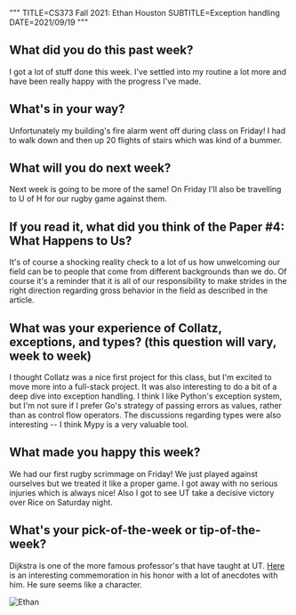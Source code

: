 
"""
TITLE=CS373 Fall 2021: Ethan Houston
SUBTITLE=Exception handling
DATE=2021/09/19
"""

## What did you do this past week?
I got a lot of stuff done this week. I've settled into my routine a lot more and have been really happy with the progress I've made.
## What's in your way?
Unfortunately my building's fire alarm went off during class on Friday! I had to walk down and then up 20 flights of stairs which was kind of a bummer.
## What will you do next week?
Next week is going to be more of the same! On Friday I'll also be travelling to U of H for our rugby game against them.
## If you read it, what did you think of the Paper #4: What Happens to Us?
It's of course a shocking reality check to a lot of us how unwelcoming our field can be to people that come from different backgrounds than we do. Of course it's a reminder that it is all of our responsibility to make strides in the right direction regarding gross behavior in the field as described in the article.
## What was your experience of Collatz, exceptions, and types? (this question will vary, week to week)
I thought Collatz was a nice first project for this class, but I'm excited to move more into a full-stack project. It was also interesting to do a bit of a deep dive into exception handling. I think I like Python's exception system, but I'm not sure if I prefer Go's strategy of passing errors as values, rather than as control flow operators. The discussions regarding types were also interesting -- I think Mypy is a very valuable tool.
## What made you happy this week?
We had our first rugby scrimmage on Friday! We just played against ourselves but we treated it like a proper game. I got away with no serious injuries which is always nice! Also I got to see UT take a decisive victory over Rice on Saturday night.
## What's your pick-of-the-week or tip-of-the-week?
Dijkstra is one of the more famous professor's that have taught at UT. [Here](https://www.cs.utexas.edu/users/EWD/commemoration/EWD-commemoration-2021.pdf#page4) is an interesting commemoration in his honor with a lot of anecdotes with him. He sure seems like a character.

![Ethan](../../../img/sarosa_small.jpg)